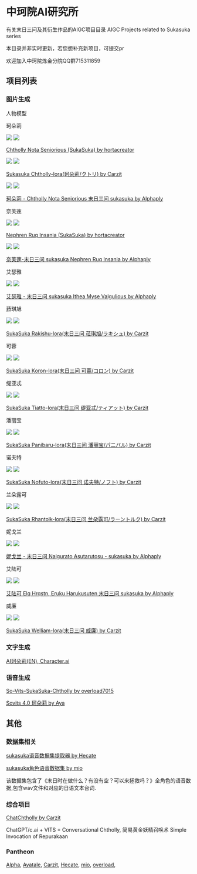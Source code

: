 # 中珂院AI研究所

有关末日三问及其衍生作品的AIGC项目目录 AIGC Projects related to Sukasuka series

本目录并非实时更新，若您想补充新项目，可提交pr

欢迎加入中珂院炼金分院QQ群715311859

## 项目列表

### 图片生成

人物模型

珂朵莉

![](https://image.civitai.com/xG1nkqKTMzGDvpLrqFT7WA/358a7bf2-650e-4506-b9c6-deedb1240500/width=320/236263.jpeg)
![](https://image.civitai.com/xG1nkqKTMzGDvpLrqFT7WA/e28f6d07-035f-4174-0e45-c21a5caeb200/width=320/236260.jpeg)

[Chtholly Nota Seniorious (SukaSuka) by hortacreator](https://civitai.com/models/18201/chtholly-nota-seniorious-sukasuka)

![](https://image.civitai.com/xG1nkqKTMzGDvpLrqFT7WA/379bc7a1-3fb5-449f-9f8c-4ed7d780f622/width=320/00008-225880729.jpeg)
![](https://image.civitai.com/xG1nkqKTMzGDvpLrqFT7WA/dbcb5a0e-0d22-4517-bb96-842665a5d97c/width=320/00010-1826602368.jpeg)

[Sukasuka Chtholly-lora(珂朵莉/クトリ) by Carzit](https://civitai.com/models/41554/sukasuka-chtholly-lora)

![](https://image.civitai.com/xG1nkqKTMzGDvpLrqFT7WA/d88ee99b-1174-4c2e-19f1-360af7a12500/width=320/00023-1576306018.jpeg)
![](https://image.civitai.com/xG1nkqKTMzGDvpLrqFT7WA/82fee8aa-8edc-4e08-400b-a780a3164e00/width=320/00001-3650914730.jpeg)

[珂朵莉 - Chtholly Nota Seniorious 末日三问 sukasuka by Alphaply](https://civitai.com/models/41844/chtholly-nota-seniorious-sukasuka)

奈芙莲

![](https://image.civitai.com/xG1nkqKTMzGDvpLrqFT7WA/20e346cc-69df-4119-53e8-20d48cacbb00/width=320/241120.jpeg)
![](https://image.civitai.com/xG1nkqKTMzGDvpLrqFT7WA/2cfff0d3-01bc-4059-9029-eb0f6c765300/width=320/241122.jpeg)

[Nephren Ruq Insania (SukaSuka) by hortacreator](https://civitai.com/models/18882/nephren-ruq-insania-sukasuka)

![](https://image.civitai.com/xG1nkqKTMzGDvpLrqFT7WA/101066d4-9079-4dfa-fbc0-ee5e3c4dad00/width=320/00074-3167113863.jpeg)
![](https://image.civitai.com/xG1nkqKTMzGDvpLrqFT7WA/d5edcd86-cabf-448a-14ec-01581ee5ad00/width=320/00064-3167113863.jpeg)

[奈芙莲-末日三问 sukasuka Nephren Ruq Insania by Alphaply](https://civitai.com/models/41424/sukasuka-nephren-ruq-insania)

艾瑟雅

![](https://image.civitai.com/xG1nkqKTMzGDvpLrqFT7WA/b3c3efd7-ce83-493a-7989-81f4906c6500/width=320/00109-3167113863.jpeg)
![](https://image.civitai.com/xG1nkqKTMzGDvpLrqFT7WA/55856cf9-c095-40d0-279e-61d17a2db300/width=320/00110-3167113863.jpeg)

[艾瑟雅 - 末日三问 sukasuka Ithea Myse Valgulious by Alphaply](https://civitai.com/models/41533/sukasuka-ithea-myse-valgulious)

菈琪旭

![](https://image.civitai.com/xG1nkqKTMzGDvpLrqFT7WA/856f536a-9dd8-40f6-845b-4f85e2418535/width=320/00027-2591779758.jpeg)
![](https://image.civitai.com/xG1nkqKTMzGDvpLrqFT7WA/6d814bac-fc43-4eba-86d8-0b98f53cd634/width=320/00032-1594805713.jpeg)

[SukaSuka Rakishu-lora(末日三问 菈琪旭/ラキシュ) by Carzit](https://civitai.com/models/57179/sukasuka-rakishu-lora)

可蓉

![](https://image.civitai.com/xG1nkqKTMzGDvpLrqFT7WA/aaa1224e-9e36-4402-8bfc-f6d35b4dca1a/width=320/00015-2875195662.jpeg)
![](https://image.civitai.com/xG1nkqKTMzGDvpLrqFT7WA/4ad2c268-6f87-4abc-8ddf-13b841ddc8a5/width=320/00097-1288077901.jpeg)

[SukaSuka Koron-lora(末日三问 可蓉/コロン) by Carzit](https://civitai.com/models/57160/sukasuka-koron-lora)

缇亚忒

![](https://image.civitai.com/xG1nkqKTMzGDvpLrqFT7WA/5ae8d880-0d76-4238-ac7f-c2fda33e62f1/width=320/00010-4106368967.jpeg)
![](https://image.civitai.com/xG1nkqKTMzGDvpLrqFT7WA/2101e032-1762-4326-b17a-c03d7912c580/width=320/00011-1911313342.jpeg)

[SukaSuka Tiatto-lora(末日三问 缇亚忒/ティアット) by Carzit](https://civitai.com/models/57117/sukasuka-tiatto-lora)

潘丽宝

![](https://image.civitai.com/xG1nkqKTMzGDvpLrqFT7WA/c9e61ecf-868d-4083-d886-43ab6279dd00/width=320/00093-11824400.jpeg)
![](https://image.civitai.com/xG1nkqKTMzGDvpLrqFT7WA/dbd504d3-9faa-4976-fd81-251ab2f1be00/width=320/00096-11824403.jpeg)

[SukaSuka Panibaru-lora(末日三问 潘丽宝/パ二バル) by Carzit](https://civitai.com/models/56295/sukasuka-panibaru-lora)

诺夫特

![](https://image.civitai.com/xG1nkqKTMzGDvpLrqFT7WA/d30a950f-1e8c-4c25-bac9-e8fbf1bdd000/width=320/00095-2398501426.jpeg)
![](https://image.civitai.com/xG1nkqKTMzGDvpLrqFT7WA/0c4c4cc3-516d-4e19-8bbb-87db74723600/width=320/%E4%B8%8B%E8%BD%BD.jpeg)

[SukaSuka Nofuto-lora(末日三问 诺夫特/ノフト) by Carzit](https://civitai.com/models/54682/sukasuka-nofuto-lora)

兰朵露可

![](https://image.civitai.com/xG1nkqKTMzGDvpLrqFT7WA/1d5610c1-3112-4f17-e66f-c860a99d1200/width=320/00020-2961696472.jpeg)
![](https://image.civitai.com/xG1nkqKTMzGDvpLrqFT7WA/465c294e-14e6-459c-267e-a785cf607200/width=320/00022-3301234346.jpeg)

[SukaSuka Rhantolk-lora(末日三问 兰朵露可/ラーントルク) by Carzit](https://civitai.com/models/54038/sukasuka-rhantolk-lora)

妮戈兰

![](https://image.civitai.com/xG1nkqKTMzGDvpLrqFT7WA/46809a19-f2a5-49bf-f9b4-96be4af82300/width=320/nigelanLORA-000003.jpeg)
![](https://image.civitai.com/xG1nkqKTMzGDvpLrqFT7WA/b69409a1-4473-435a-26dd-9316064be600/width=320/00001-3810073025.jpeg)

[妮戈兰 - 末日三问 Naigurato Asutarutosu - sukasuka by Alphaply](https://civitai.com/models/47430/naigurato-asutarutosu-sukasuka)

艾陆可

![](https://image.civitai.com/xG1nkqKTMzGDvpLrqFT7WA/db8807d9-6c74-4609-f9ab-d2f81ad3b200/width=320/00013-1432516211.jpeg)
![](https://image.civitai.com/xG1nkqKTMzGDvpLrqFT7WA/05f4f7c9-9912-492b-f6ae-daa6d9265400/width=320/00020-1837580478.jpeg)

[艾陆可 Elq Hrqstn, Eruku Harukusuten 末日三问 sukasuka by Alphaply](https://civitai.com/models/41793/elq-hrqstn-eruku-harukusuten-sukasuka)

威廉

![](https://image.civitai.com/xG1nkqKTMzGDvpLrqFT7WA/aaca4819-5743-4981-d025-30735d4a8700/width=320/00068-669366528.jpeg)
![](https://image.civitai.com/xG1nkqKTMzGDvpLrqFT7WA/606d1a5b-11c0-4a32-7fef-9c33c1515d00/width=320/00046-1493103604.jpeg)

[SukaSuka Welliam-lora(末日三问 威廉) by Carzit](https://civitai.com/models/53245/sukasuka-welliam-lora)

### 文字生成

[AI珂朵莉(EN), Character.ai](https://c.ai/c/LMri6f9uZj2p17QoKDiEvDw1wAk2AUoi1C02V6HHU8E)

### 语音生成

[So-Vits-SukaSuka-Chtholly by overload7015](https://huggingface.co/overload7015/So-Vits-SukaSuka-Chtholly)

[Sovits 4.0 珂朵莉 by Aya](https://note.ay1.us/#/chtholly-sovits)


## 其他

### 数据集相关

[sukasuka语音数据集提取器 by Hecate](https://github.com/Hecate2/sukasuka-vocal-dataset-builder)

[sukasuka角色语音数据集 by mio](https://huggingface.co/datasets/mio/sukasuka-anime-vocal-dataset)

该数据集包含了《末日时在做什么？有没有空？可以来拯救吗？》全角色的语音数据,包含wav文件和对应的日语文本台词.

### 综合项目

[ChatChtholly by Carzit](https://github.com/Carzit/ChatChtholly)

ChatGPT/c.ai + VITS = Conversational Chtholly, 简易黄金妖精召唤术 Simple Invocation of Repurakaan

### Pantheon

[Alpha](https://github.com/alphaply), 
[Ayatale](https://github.com/Brx86), 
[Carzit](https://github.com/Carzit), 
[Hecate](https://github.com/Hecate2), 
[mio](https://github.com/mio2333), 
[overload](https://huggingface.co/overload7015), 
